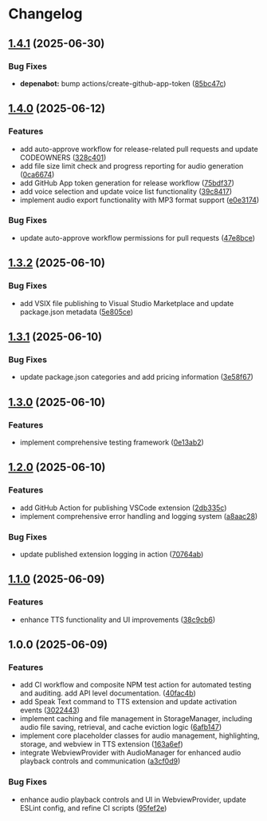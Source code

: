 # Changelog

## [1.4.1](https://github.com/lekman/tts-code/compare/tts-code@v1.4.0...tts-code@v1.4.1) (2025-06-30)


### Bug Fixes

* **depenabot:** bump actions/create-github-app-token ([85bc47c](https://github.com/lekman/tts-code/commit/85bc47cc00695e31e72ed5512ed85246a645670d))

## [1.4.0](https://github.com/lekman/tts-code/compare/tts-code@v1.3.2...tts-code@v1.4.0) (2025-06-12)


### Features

* add auto-approve workflow for release-related pull requests and update CODEOWNERS ([328c401](https://github.com/lekman/tts-code/commit/328c40140e592d27912f5dde04408193415824cf))
* add file size limit check and progress reporting for audio generation ([0ca6674](https://github.com/lekman/tts-code/commit/0ca66742e8cbdb9d532543f3a79cf5b345d6662d))
* add GitHub App token generation for release workflow ([75bdf37](https://github.com/lekman/tts-code/commit/75bdf37b85f97df8466532622137868ff26d164b))
* add voice selection and update voice list functionality ([39c8417](https://github.com/lekman/tts-code/commit/39c8417adbb1b620fb61e7277e53a7f5cfc790e6))
* implement audio export functionality with MP3 format support ([e0e3174](https://github.com/lekman/tts-code/commit/e0e3174a77db5aab2c2430fb80355ac55fe1e22b))


### Bug Fixes

* update auto-approve workflow permissions for pull requests ([47e8bce](https://github.com/lekman/tts-code/commit/47e8bce0f8fc3b325bbbc0e38baba9c0456c4fe2))

## [1.3.2](https://github.com/lekman/tts-code/compare/tts-code@v1.3.1...tts-code@v1.3.2) (2025-06-10)


### Bug Fixes

* add VSIX file publishing to Visual Studio Marketplace and update package.json metadata ([5e805ce](https://github.com/lekman/tts-code/commit/5e805ce50088249a46a0670b2ec3d73a4904bc5a))

## [1.3.1](https://github.com/lekman/tts-code/compare/tts-code@v1.3.0...tts-code@v1.3.1) (2025-06-10)


### Bug Fixes

* update package.json categories and add pricing information ([3e58f67](https://github.com/lekman/tts-code/commit/3e58f678ab2c72c84dc40aebf8e92c065f508d83))

## [1.3.0](https://github.com/lekman/tts-code/compare/tts-code@v1.2.0...tts-code@v1.3.0) (2025-06-10)


### Features

* implement comprehensive testing framework ([0e13ab2](https://github.com/lekman/tts-code/commit/0e13ab22ac95531dd91aef72bdd6733b166193c8))

## [1.2.0](https://github.com/lekman/tts-code/compare/tts-code@v1.1.0...tts-code@v1.2.0) (2025-06-10)


### Features

* add GitHub Action for publishing VSCode extension ([2db335c](https://github.com/lekman/tts-code/commit/2db335cebae74b8f5027a1d6c1fed615aed80575))
* implement comprehensive error handling and logging system ([a8aac28](https://github.com/lekman/tts-code/commit/a8aac28970fd433a5e32036b2c6504897ca0e7cf))


### Bug Fixes

* update published extension logging in action ([70764ab](https://github.com/lekman/tts-code/commit/70764abc650449f224e2ce2abb1fd10eed9ca072))

## [1.1.0](https://github.com/lekman/tts-code/compare/tts-code@v1.0.0...tts-code@v1.1.0) (2025-06-09)


### Features

* enhance TTS functionality and UI improvements ([38c9cb6](https://github.com/lekman/tts-code/commit/38c9cb66d3679f4c013118b282364f4d3829c9c4))

## 1.0.0 (2025-06-09)


### Features

* add CI workflow and composite NPM test action for automated testing and auditing. add API level documentation. ([40fac4b](https://github.com/lekman/tts-code/commit/40fac4b1afe349918d1ff9b4ea4362541a58c4c0))
* add Speak Text command to TTS extension and update activation events ([3022443](https://github.com/lekman/tts-code/commit/3022443bd912ea0ab02c27e6e3c50904a05ab2a6))
* implement caching and file management in StorageManager, including audio file saving, retrieval, and cache eviction logic ([6afb147](https://github.com/lekman/tts-code/commit/6afb147b3e83235f67e8bc708176a6ce7f58ffd1))
* implement core placeholder classes for audio management, highlighting, storage, and webview in TTS extension ([163a6ef](https://github.com/lekman/tts-code/commit/163a6efacae00890ec96acc7565b605217327ecd))
* integrate WebviewProvider with AudioManager for enhanced audio playback controls and communication ([a3cf0d9](https://github.com/lekman/tts-code/commit/a3cf0d9933fc68bdbe73851a9fd63c218ba17841))


### Bug Fixes

* enhance audio playback controls and UI in WebviewProvider, update ESLint config, and refine CI scripts ([95fef2e](https://github.com/lekman/tts-code/commit/95fef2e97aa0c26ad70477d486f0da907ab78f6a))
